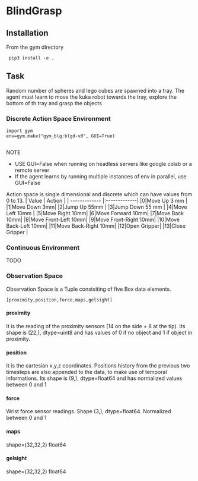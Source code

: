# BlindGrasp

## Installation
From the gym directory
```
 pip3 install -e .
```
## Task 
Random number of spheres and lego cubes are spawned into a tray.
The agent must learn to move the kuka robot towards the tray, explore the bottom of th tray and grasp the objects



### Discrete Action Space Environment
```
import gym
env=gym.make("gym_blg:blgd-v0", GUI=True)


```
NOTE
*  USE GUI=False when running on headless servers like google colab  or a remote server
*  If the agent learns by running multiple instances of env in parallel, use GUI=False

Action space is single dimensional and discrete which can have values from 0 to 13.
| Value     | Action    |
| ------------- |:-------------|
|0|Move Up 3 mm |
|1|Move Down 3mm|
|2|Jump Up 55mm |
|3|Jump Down 55 mm |
|4|Move Left 10mm |
|5|Move Right 10mm|
|6|Move Forward 10mm|
|7|Move Back 10mm|
|8|Move Front-Left 10mm|
|9|Move Front-Right 10mm|
|10|Move Back-Left 10mm|
|11|Move Back-Right 10mm|
|12|Open Gripper|
|13|Close Gripper |


### Continuous Environment
TODO


### Observation Space
Observation Space is a Tuple constsiting of five Box data elements. 
```
[proximity,position,force,maps,gelsight]
```
#### proximity
It is the reading of the proximity sensors (14 on the side + 8 at the tip). Its shape is (22,), dtype=uint8 and has values of 0 if no object and 1 if object in proximity.


#### position
It is the cartesian x,y,z coordinates. Positions history from the previous two timesteps are also appended to the data, to make use of temporal informations. Its shape is (9,), dtype=float64 and has normalized values between 0 and 1

#### force
Wrist force sensor readings. Shape (3,), dtype=float64. Normalized between 0 and 1

#### maps
shape=(32,32,2)
float64

#### gelsight
shape=(32,32,2)
float64

